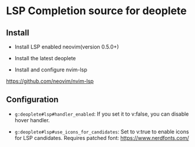 # LSP Completion source for deoplete


## Install

* Install LSP enabled neovim(version 0.5.0+)

* Install the latest deoplete

* Install and configure nvim-lsp

https://github.com/neovim/nvim-lsp

## Configuration

* `g:deoplete#lsp#handler_enabled`: If you set it to v:false, you can disable
  hover handler.

* `g:deoplete#lsp#use_icons_for_candidates`: Set to v:true to enable icons for
  LSP candidates. Requires patched font: https://www.nerdfonts.com/
